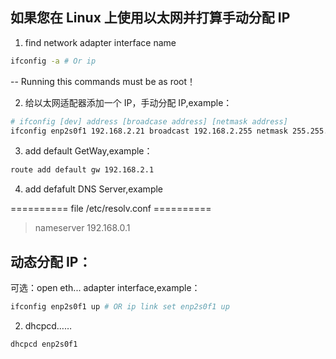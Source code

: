 ## 如果您在 Linux 上使用以太网并打算手动分配 IP
1. find network adapter interface name
```Bash
ifconfig -a # Or ip
```

-- Running this commands must be as root！

2. 给以太网适配器添加一个 IP，手动分配 IP,example：
```Bash
# ifconfig [dev] address [broadcase address] [netmask address]
ifconfig enp2s0f1 192.168.2.21 broadcast 192.168.2.255 netmask 255.255.255.0
```

3. add default GetWay,example：
```Bash
route add default gw 192.168.2.1
```

4. add defafult DNS Server,example

========== file /etc/resolv.conf ==========
> nameserver 192.168.0.1

## 动态分配 IP：
可选：open eth... adapter interface,example：
```Bash
ifconfig enp2s0f1 up # OR ip link set enp2s0f1 up
```

2. dhcpcd……
```Bash
dhcpcd enp2s0f1
```

